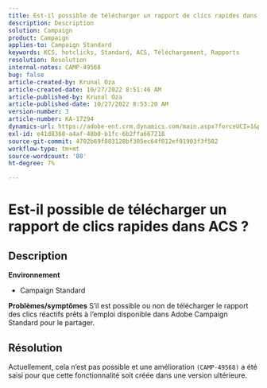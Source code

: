 ```yaml
---
title: Est-il possible de télécharger un rapport de clics rapides dans ACS ?
description: Description
solution: Campaign
product: Campaign
applies-to: Campaign Standard
keywords: KCS, hotclicks, Standard, ACS, Téléchargement, Rapports
resolution: Resolution
internal-notes: CAMP-49568
bug: false
article-created-by: Krunal Oza
article-created-date: 10/27/2022 8:51:46 AM
article-published-by: Krunal Oza
article-published-date: 10/27/2022 8:53:20 AM
version-number: 3
article-number: KA-17294
dynamics-url: https://adobe-ent.crm.dynamics.com/main.aspx?forceUCI=1&pagetype=entityrecord&etn=knowledgearticle&id=0ecd9090-d455-ed11-bba2-6045bd006c82
exl-id: e41d8368-a4af-48b0-b1fc-6b2ffa667218
source-git-commit: 4702b69f883128bf305ec64f012ef01903f3f582
workflow-type: tm+mt
source-wordcount: '80'
ht-degree: 7%

---
```


# Est-il possible de télécharger un rapport de clics rapides dans ACS ?

## Description

<b>Environnement</b>
- Campaign Standard



<b>Problèmes/symptômes</b>
S’il est possible ou non de télécharger le rapport des clics réactifs prêts à l’emploi disponible dans Adobe Campaign Standard pour le partager.


## Résolution


Actuellement, cela n’est pas possible et une amélioration `(CAMP-49568)` a été saisi pour que cette fonctionnalité soit créée dans une version ultérieure.
